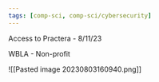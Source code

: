 ```yaml
---
tags: [comp-sci, comp-sci/cybersecurity]
---
```

Access to Practera - 8/11/23

WBLA - Non-profit

![[Pasted image 20230803160940.png]]